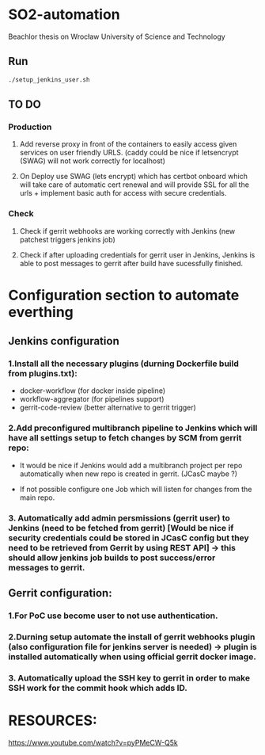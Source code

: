 # SO2-automation

Beachlor thesis on Wrocław University of Science and Technology

## Run

```bash
./setup_jenkins_user.sh
```

## TO DO

### Production

1. Add reverse proxy in front of the containers to easily access given services on user friendly URLS. (caddy could be nice if letsencrypt (SWAG) will not work correctly for localhost)

2. On Deploy use SWAG (lets encrypt) which has certbot onboard which will take care of automatic cert renewal and will provide SSL for all the urls + implement basic auth for access with secure credentials.

### Check

1. Check if gerrit webhooks are working correctly with Jenkins (new patchest triggers jenkins job)

2. Check if after uploading credentials for gerrit user in Jenkins, Jenkins is able to post messages to gerrit after build have sucessfully finished.

# Configuration section to automate everthing

## Jenkins configuration

### 1.Install all the necessary plugins (durning Dockerfile build from plugins.txt):

- docker-workflow (for docker inside pipeline)
- workflow-aggregator (for pipelines support)
- gerrit-code-review (better alternative to gerrit trigger)

### 2.Add preconfigured multibranch pipeline to Jenkins which will have all settings setup to fetch changes by SCM from gerrit repo:

- It would be nice if Jenkins would add a multibranch project per repo automatically when new repo is created in gerrit. (JCasC maybe ?)

- If not possible configure one Job which will listen for changes from the main repo.

### 3. Automatically add admin persmissions (gerrit user) to Jenkins (need to be fetched from gerrit) [Would be nice if security credentials could be stored in JCasC config but they need to be retrieved from Gerrit by using REST API] -> this should allow jenkins job builds to post success/error messages to gerrit.

## Gerrit configuration:

### 1.For PoC use become user to not use authentication.

### 2.Durning setup automate the install of gerrit webhooks plugin (also configuration file for jenkins server is needed) -> plugin is installed automatically when using official gerrit docker image.

### 3. Automatically upload the SSH key to gerrit in order to make SSH work for the commit hook which adds ID.

# RESOURCES:

https://www.youtube.com/watch?v=pyPMeCW-Q5k
